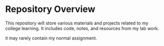 # Repository Overview

This repository will store various materials and projects related to my college learning. It includes code, notes, and resources from my lab work.

it may rarely contain my normal assignment.